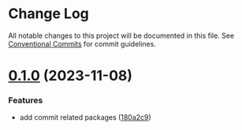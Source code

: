 # Change Log

All notable changes to this project will be documented in this file.
See [Conventional Commits](https://conventionalcommits.org) for commit guidelines.

# [0.1.0](https://github.com/west-wq/ominus/compare/omnius-ui-uni@0.0.3...omnius-ui-uni@0.1.0) (2023-11-08)

### Features

- add commit related packages ([180a2c9](https://github.com/west-wq/ominus/commit/180a2c90b6808ee856e592c42a6171eba5e9283d))

